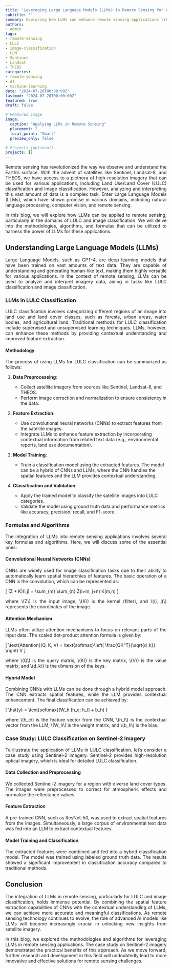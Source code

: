 ```yaml
---
title: 'Leveraging Large Language Models (LLMs) in Remote Sensing for Land Use/Land Cover (LULC) and Image Classification'
subtitle: ''
summary: Exploring how LLMs can enhance remote sensing applications like LULC and image classification using Sentinel, Landsat-8, and THEOS imagery.
authors:
- admin
tags:
- remote-sensing
- LULC
- image-classification
- LLM
- Sentinel
- Landsat
- THEOS
categories:
- remote-sensing
- AI
- machine-learning
date: "2024-07-28T00:00:00Z"
lastmod: "2024-07-28T00:00:00Z"
featured: true
draft: false

# Featured image
image:
  caption: "Applying LLMs in Remote Sensing"
  placement: 2
  focal_point: "Smart"
  preview_only: false

# Projects (optional).
projects: []
---
```


<p align="justify">
Remote sensing has revolutionized the way we observe and understand the Earth’s surface. With the advent of satellites like Sentinel, Landsat-8, and THEOS, we have access to a plethora of high-resolution imagery that can be used for various applications, including Land Use/Land Cover (LULC) classification and image classification. However, analyzing and interpreting this vast amount of data is a complex task. Enter Large Language Models (LLMs), which have shown promise in various domains, including natural language processing, computer vision, and remote sensing.
</p>

<p align="justify">
In this blog, we will explore how LLMs can be applied to remote sensing, particularly in the domains of LULC and image classification. We will delve into the methodologies, algorithms, and formulas that can be utilized to harness the power of LLMs for these applications.
</p>

## Understanding Large Language Models (LLMs)

<p align="justify">
Large Language Models, such as GPT-4, are deep learning models that have been trained on vast amounts of text data. They are capable of understanding and generating human-like text, making them highly versatile for various applications. In the context of remote sensing, LLMs can be used to analyze and interpret imagery data, aiding in tasks like LULC classification and image classification.
</p>

### LLMs in LULC Classification

<p align="justify">
LULC classification involves categorizing different regions of an image into land use and land cover classes, such as forests, urban areas, water bodies, and agricultural land. Traditional methods for LULC classification include supervised and unsupervised learning techniques. LLMs, however, can enhance these methods by providing contextual understanding and improved feature extraction.
</p>

#### Methodology

<p align="justify">
The process of using LLMs for LULC classification can be summarized as follows:
</p>

1. **Data Preprocessing**:
    - Collect satellite imagery from sources like Sentinel, Landsat-8, and THEOS.
    - Perform image correction and normalization to ensure consistency in the data.
    
2. **Feature Extraction**:
    - Use convolutional neural networks (CNNs) to extract features from the satellite images.
    - Integrate LLMs to enhance feature extraction by incorporating contextual information from related text data (e.g., environmental reports, land use documentation).

3. **Model Training**:
    - Train a classification model using the extracted features. The model can be a hybrid of CNNs and LLMs, where the CNN handles the spatial features and the LLM provides contextual understanding.
    
4. **Classification and Validation**:
    - Apply the trained model to classify the satellite images into LULC categories.
    - Validate the model using ground truth data and performance metrics like accuracy, precision, recall, and F1-score.

### Formulas and Algorithms

<p align="justify">
The integration of LLMs into remote sensing applications involves several key formulas and algorithms. Here, we will discuss some of the essential ones:
</p>

#### Convolutional Neural Networks (CNNs)

<p align="justify">
CNNs are widely used for image classification tasks due to their ability to automatically learn spatial hierarchies of features. The basic operation of a CNN is the convolution, which can be represented as:
</p>

\[ 
(Z * K)(i,j) = \sum_{m} \sum_{n} Z(i+m, j+n) K(m,n) 
\]

<p align="justify">
where \(Z\) is the input image, \(K\) is the kernel (filter), and \((i, j)\) represents the coordinates of the image.
</p>

#### Attention Mechanism

<p align="justify">
LLMs often utilize attention mechanisms to focus on relevant parts of the input data. The scaled dot-product attention formula is given by:
</p>

\[ 
\text{Attention}(Q, K, V) = \text{softmax}\left( \frac{QK^T}{\sqrt{d_k}} \right) V 
\]

<p align="justify">
where \(Q\) is the query matrix, \(K\) is the key matrix, \(V\) is the value matrix, and \(d_k\) is the dimension of the keys.
</p>

#### Hybrid Model

<p align="justify">
Combining CNNs with LLMs can be done through a hybrid model approach. The CNN extracts spatial features, while the LLM provides contextual enhancement. The final classification can be achieved by:
</p>

\[ 
\hat{y} = \text{softmax}(W_h [h_c; h_l] + b_h) 
\]

<p align="justify">
where \(h_c\) is the feature vector from the CNN, \(h_l\) is the contextual vector from the LLM, \(W_h\) is the weight matrix, and \(b_h\) is the bias.
</p>

### Case Study: LULC Classification on Sentinel-2 Imagery

<p align="justify">
To illustrate the application of LLMs in LULC classification, let’s consider a case study using Sentinel-2 imagery. Sentinel-2 provides high-resolution optical imagery, which is ideal for detailed LULC classification.
</p>

#### Data Collection and Preprocessing

<p align="justify">
We collected Sentinel-2 imagery for a region with diverse land cover types. The images were preprocessed to correct for atmospheric effects and normalize the reflectance values.
</p>

#### Feature Extraction

<p align="justify">
A pre-trained CNN, such as ResNet-50, was used to extract spatial features from the images. Simultaneously, a large corpus of environmental text data was fed into an LLM to extract contextual features.
</p>

#### Model Training and Classification

<p align="justify">
The extracted features were combined and fed into a hybrid classification model. The model was trained using labeled ground truth data. The results showed a significant improvement in classification accuracy compared to traditional methods.
</p>

## Conclusion

<p align="justify">
The integration of LLMs in remote sensing, particularly for LULC and image classification, holds immense potential. By combining the spatial feature extraction capabilities of CNNs with the contextual understanding of LLMs, we can achieve more accurate and meaningful classifications. As remote sensing technology continues to evolve, the role of advanced AI models like LLMs will become increasingly crucial in unlocking new insights from satellite imagery.
</p>

<p align="justify">
In this blog, we explored the methodologies and algorithms for leveraging LLMs in remote sensing applications. The case study on Sentinel-2 imagery demonstrated the practical benefits of this approach. As we move forward, further research and development in this field will undoubtedly lead to more innovative and effective solutions for remote sensing challenges.
</p>